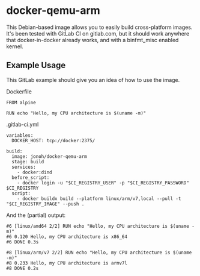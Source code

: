 # docker-qemu-arm

This Debian-based image allows you to easily build cross-platform images.
It's been tested with GitLab CI on gitlab.com, but it should work anywhere that docker-in-docker already works, and with a binfmt_misc enabled kernel.

## Example Usage

This GitLab example should give you an idea of how to use the image.

Dockerfile
```
FROM alpine

RUN echo "Hello, my CPU architecture is $(uname -m)"
```

.gitlab-ci.yml
```
variables:
  DOCKER_HOST: tcp://docker:2375/

build:
  image: jonoh/docker-qemu-arm
  stage: build
  services:
    - docker:dind
  before_script:
    - docker login -u "$CI_REGISTRY_USER" -p "$CI_REGISTRY_PASSWORD" $CI_REGISTRY
  script:
    - docker buildx build --platform linux/arm/v7,local --pull -t "$CI_REGISTRY_IMAGE" --push .
```

And the (partial) output:
```
#6 [linux/amd64 2/2] RUN echo "Hello, my CPU architecture is $(uname -m)"
#6 0.120 Hello, my CPU architecture is x86_64
#6 DONE 0.3s

#8 [linux/arm/v7 2/2] RUN echo "Hello, my CPU architecture is $(uname -m)"
#8 0.233 Hello, my CPU architecture is armv7l
#8 DONE 0.2s
```
